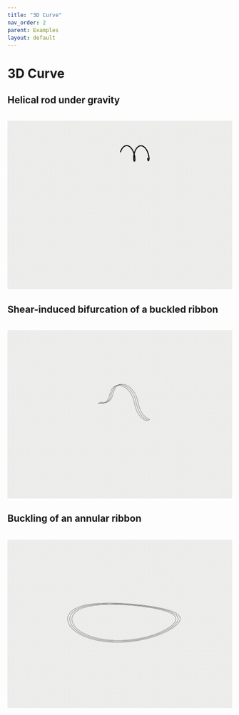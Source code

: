 ```yaml
---
title: "3D Curve"
nav_order: 2
parent: Examples
layout: default
---
```


# 3D Curve

## Helical rod under gravity
<br/><img src='assets/videos/rod_1.gif' width="600">

## Shear-induced bifurcation of a buckled ribbon 
<br/><img src='assets/videos/rod_2.gif' width="600">

## Buckling of an annular ribbon
<br/><img src='assets/videos/rod_3.gif' width="600">
